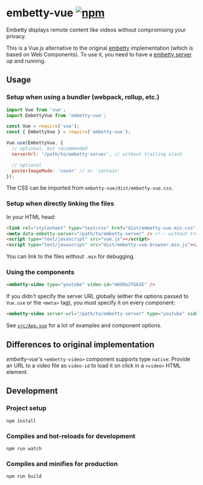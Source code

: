 # embetty-vue [![npm](https://img.shields.io/npm/v/embetty-vue.svg)](https://www.npmjs.com/package/embetty-vue)

Embetty displays remote content like videos without compromising your privacy.

This is a Vue.js alternative to the original [embetty](https://github.com/heiseonline/embetty) implementation (which is based on Web Components). To use it, you need to have a [embetty server](https://github.com/heiseonline/embetty-server) up and running.


## Usage

### Setup when using a bundler (webpack, rollup, etc.)

```js
import Vue from 'vue';
import EmbettyVue from 'embetty-vue';

const Vue = require('vue');
const { EmbettyVue } = require('embetty-vue');

Vue.use(EmbettyVue, {
  // optional, but recommended
  serverUrl: '/path/to/embetty-server', // without trailing slash

  // optional
  posterImageMode: 'cover' // or 'contain'
});
```

The CSS can be imported from `embetty-vue/dist/embetty-vue.css`.


### Setup when directly linking the files

In your HTML head:

```html
<link rel="stylesheet" type="text/css" href="dist/embetty-vue.min.css" />
<meta data-embetty-server="/path/to/embetty-server" /> <!-- without trailing slash -->
<script type="text/javascript" src="vue.js"></script>
<script type="text/javascript" src="dist/embetty-vue.browser.min.js"></script>
```

You can link to the files without `.min` for debugging.

### Using the components

```html
<embetty-video type="youtube" video-id="m6UOo2YGbIE" />
```

If you didn't specify the server URL globally (either the options passed to `Vue.use` or the `<meta>` tag), you must specify it on every component:

```html
<embetty-video server-url="/path/to/embetty-server" type="youtube" video-id="m6UOo2YGbIE" />
```

See [`src/App.vue`](src/App.vue) for a lot of examples and component options.


## Differences to original implementation

*embetty-vue*'s `<embetty-video>` component supports type `native`: Provide an URL to a video file as `video-id` to load it on click in a `<video>` HTML element.


## Development

### Project setup

```
npm install
```

### Compiles and hot-reloads for development

```
npm run watch
```

### Compiles and minifies for production

```
npm run build
```
